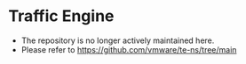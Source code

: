 # Traffic Engine

* The repository is no longer actively maintained here.
* Please refer to https://github.com/vmware/te-ns/tree/main
